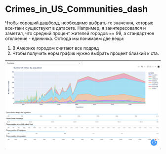 # Crimes_in_US_Communities_dash

Чтобы хороший дашборд, необходимо выбрать те значения, которые все-таки существуют в датасете. Например, я заинтересовался и заметил, что средний процент жителей городов == 99, а стандартное отклоение - единичка. Остюда мы понимаем две вещи:

1. В Америке городом считают все подряд
2. Чтобы получить норм график нужно выбрать процент близкий к ста.

![image.png](image.png)
